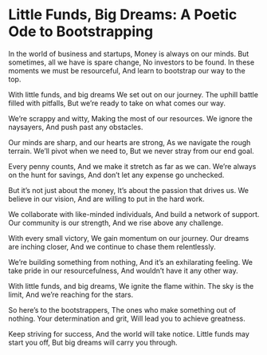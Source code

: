 # Little Funds, Big Dreams: A Poetic Ode to Bootstrapping 

In the world of business and startups,
Money is always on our minds.
But sometimes, all we have is spare change,
No investors to be found.
In these moments we must be resourceful,
And learn to bootstrap our way to the top.

With little funds, and big dreams
We set out on our journey.
The uphill battle filled with pitfalls,
But we’re ready to take on what comes our way.

We’re scrappy and witty,
Making the most of our resources.
We ignore the naysayers,
And push past any obstacles.

Our minds are sharp, and our hearts are strong,
As we navigate the rough terrain.
We’ll pivot when we need to,
But we never stray from our end goal.

Every penny counts,
And we make it stretch as far as we can.
We’re always on the hunt for savings,
And don’t let any expense go unchecked.

But it’s not just about the money,
It’s about the passion that drives us.
We believe in our vision,
And are willing to put in the hard work.

We collaborate with like-minded individuals,
And build a network of support.
Our community is our strength,
And we rise above any challenge.

With every small victory,
We gain momentum on our journey.
Our dreams are inching closer,
And we continue to chase them relentlessly.

We’re building something from nothing,
And it’s an exhilarating feeling.
We take pride in our resourcefulness,
And wouldn’t have it any other way.

With little funds, and big dreams,
We ignite the flame within.
The sky is the limit,
And we’re reaching for the stars.

So here’s to the bootstrappers,
The ones who make something out of nothing.
Your determination and grit,
Will lead you to achieve greatness.

Keep striving for success,
And the world will take notice.
Little funds may start you off,
But big dreams will carry you through.